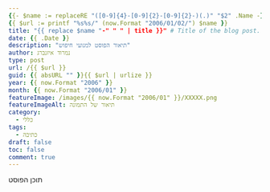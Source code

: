 ```yaml
---
{{- $name := replaceRE "([0-9]{4}-[0-9]{2}-[0-9]{2}-)(.)" "$2" .Name -}}
{{ $url := printf "%s%s/" (now.Format "2006/01/02/") $name }}
title: "{{ replace $name "-" " " | title }}" # Title of the blog post.
date: {{ .Date }}
description: "תיאור הפוסט למנועי חיפוש"
author: נמרוד איזנברג
type: post
url: /{{ $url }}
guid: {{ absURL "" }}{{ $url | urlize }}
year: {{ now.Format "2006" }}
month: {{ now.Format "2006/01" }}
featureImage: /images/{{ now.Format "2006/01" }}/XXXXX.png
featureImageAlt: תיאור של התמונה
category:
  - כללי
tags:
  - כתיבה
draft: false
toc: false
comment: true
---
```

תוכן הפוסט

